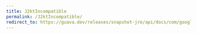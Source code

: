 ```yaml
---
title: J2ktIncompatible
permalink: /J2ktIncompatible/
redirect_to: https://guava.dev/releases/snapshot-jre/api/docs/com/google/common/annotations/J2ktIncompatible.html
---
```

